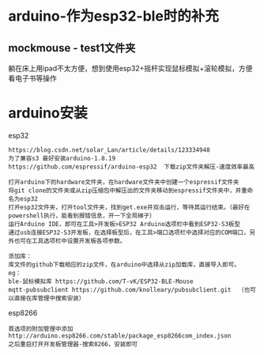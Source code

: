 # arduino-作为esp32-ble时的补充

## mockmouse - test1文件夹
躺在床上用ipad不太方便，想到使用esp32+摇杆实现鼠标模拟+滚轮模拟，方便看电子书等操作



# arduino安装
esp32
```
https://blog.csdn.net/solar_Lan/article/details/123334948  
为了兼容s3 最好安装arduino-1.8.19
https://github.com/espressif/arduino-esp32  下载zip文件夹解压-速度效率最高

打开arduino下的hardware文件夹，在hardware文件夹中创建一个espressif文件夹
将git clone的文件夹或从zip压缩包中解压出的文件夹移动到espressif文件夹中，并重命名为esp32
打开esp32文件夹，打开tool文件夹，找到get.exe并双击运行，等待其运行结束。（最好在powershell执行，能看到报错信息，开一下全局梯子）
运行Arduino IDE，即可在工具>开发板>ESP32 Arduino选项栏中看到ESP32-S3板型
通过usb连接ESP32-S3开发板，在选择板型后，在工具>端口选项栏中选择对应的COM端口，另外也可在工具选项栏中设置开发板各项参数。

添加库：
库文件的github下载相应的zip文件，在arduino中选择从zip加载库，直接导入即可。
eg：
ble-鼠标模拟库 https://github.com/T-vK/ESP32-BLE-Mouse
mqtt-pubsubclient https://github.com/knolleary/pubsubclient.git  （也可以直接在库管理中搜索安装）
```
esp8266
```
首选项的附加管理中添加
http://arduino.esp8266.com/stable/package_esp8266com_index.json
之后重启打开开发板管理器-搜索8266，安装即可
```
